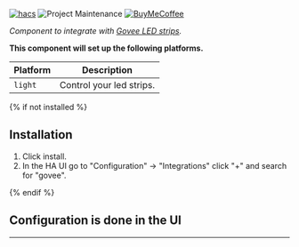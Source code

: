 [![hacs][hacsbadge]](hacs)
![Project Maintenance][maintenance-shield]
[![BuyMeCoffee][buymecoffeebadge]][buymecoffee]


_Component to integrate with [Govee LED strips][hacs-govee]._

**This component will set up the following platforms.**

Platform | Description
-- | --
`light` | Control your led strips.

<!-- ![example][exampleimg] -->

{% if not installed %}
## Installation

1. Click install.
1. In the HA UI go to "Configuration" -> "Integrations" click "+" and search for "govee".

{% endif %}


## Configuration is done in the UI

<!---->

***

[hacs-govee]: https://github.com/LaggAt/hacs-govee
[buymecoffee]: https://www.buymeacoffee.com/LaggAt
[buymecoffeebadge]: https://img.shields.io/badge/buy%20me%20a%20coffee-donate-yellow.svg?style=for-the-badge
[hacs]: https://github.com/custom-components/hacs
[hacsbadge]: https://img.shields.io/badge/HACS-Custom-orange.svg?style=for-the-badge
[exampleimg]: example.png
[license-shield]: https://img.shields.io/github/license/LaggAt/hacs-govee
[maintenance-shield]: https://img.shields.io/badge/maintainer-Florian%20Lagg-blue.svg?style=for-the-badge
[releases-shield]: https://img.shields.io/github/release/custom-components/hacs-govee.svg?style=for-the-badge
[releases]: https://github.com/custom-components/hacs-govee/releases